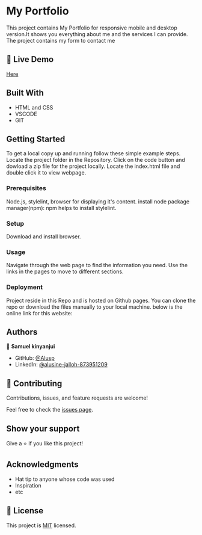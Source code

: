 # My Portfolio

This project contains My Portfolio for responsive mobile and desktop version.It shows you everything about me and the services I can provide.
The project contains my form to contact me

## 🚀 Live Demo

[Here](https://github.com/samuelkinyanjui/-finish_mobile_version_rev/tree/mycontact_branch)

## Built With

- HTML and CSS
- VSCODE
- GIT

## Getting Started

To get a local copy up and running follow these simple example steps.
Locate the project folder in the Repository.
Click on the code button and dowload a zip file for the project locally.
Locate the index.html file and double click it to view webpage.

### Prerequisites
Node.js, stylelint, browser for displaying it's content.
install node package manager(npm): npm helps to install stylelint.


### Setup
Download and install browser.

### Usage
Navigate through the web page to find the information you need. Use the links in the pages to move to different sections.


### Deployment
  Project reside in this Repo and is hosted on Github pages. You can clone the repo or download the files manually to your local machine.
  below is the online link for this website:


## Authors

👤 **Samuel kinyanjui**

- GitHub: [@Alusp](https://github.com/samuelkinyanjui)
- LinkedIn: [@alusine-jalloh-873951209](linkedin.com/samuelkinyanjui)
 
## 🤝 Contributing

Contributions, issues, and feature requests are welcome!

Feel free to check the [issues page](../../issues/).

## Show your support

Give a ⭐️ if you like this project!

## Acknowledgments

- Hat tip to anyone whose code was used
- Inspiration
- etc

## 📝 License

This project is [MIT](./MIT.md) licensed.
